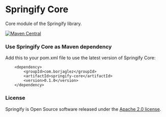 # Springify Core #

Core module of the Springify library.

[![Maven Central](https://img.shields.io/maven-central/v/com.borjaglez/springify-core.svg?label=Maven%20Central)](https://search.maven.org/search?q=g:%22com.borjaglez%22%20AND%20a:%22springify-core%22)

### Use Springify Core as Maven dependency
Add this to your pom.xml file to use the latest version of Springify Core:

        <dependency>
            <groupId>com.borjaglez</groupId>
            <artifactId>springify-core</artifactId>
            <version>0.1.0</version>
        </dependency>
 
### License
Springify is Open Source software released under the 
[Apache 2.0 license](https://www.apache.org/licenses/LICENSE-2.0.html).